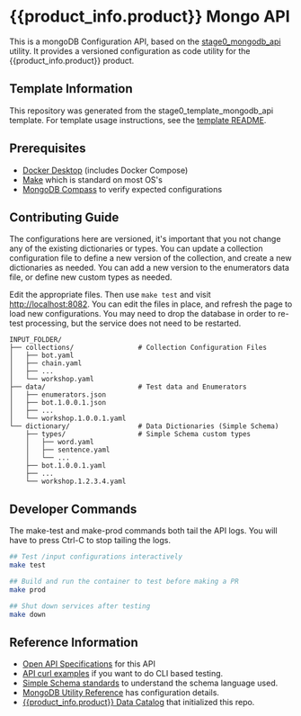 # {{product_info.product}} Mongo API

This is a mongoDB Configuration API, based on the [stage0_mongodb_api](https://github.com/agile-learning-institute/stage0_mongodb_api) utility. It provides a versioned configuration as code utility for the {{product_info.product}} product. 

<!-- TEMPLATE_SPECIFIC_START -->
<!-- This section will be removed during template processing -->
## Template Information
This repository was generated from the stage0_template_mongodb_api template. 
For template usage instructions, see the [template README](.stage0_template/README.md).
<!-- TEMPLATE_SPECIFIC_END -->

## Prerequisites
- [Docker Desktop](https://www.docker.com/products/docker-desktop/) (includes Docker Compose)
- [Make](https://www.gnu.org/software/make/) which is standard on most OS's
- [MongoDB Compass](https://www.mongodb.com/try/download/compass) to verify expected configurations

## Contributing Guide
The configurations here are versioned, it's important that you not change any of the existing dictionaries or types. You can update a collection configuration file to define a new version of the collection, and create a new dictionaries as needed. You can add a new version to the enumerators data file, or define new custom types as needed. 

Edit the appropriate files. Then use ``make test`` and visit [http://localhost:8082](http://localhost:8082). You can edit the files in place, and refresh the page to load new configurations. You may need to drop the database in order to re-test processing, but the service does not need to be restarted.

```
INPUT_FOLDER/
├── collections/                # Collection Configuration Files      
│   ├── bot.yaml            
│   ├── chain.yaml          
│   ├── ...
│   └── workshop.yaml
├── data/                       # Test data and Enumerators
│   ├── enumerators.json    
│   ├── bot.1.0.0.1.json    
│   ├── ...
│   └── workshop.1.0.0.1.yaml
└── dictionary/                 # Data Dictionaries (Simple Schema)
    ├── types/                  # Simple Schema custom types
    │   ├── word.yaml
    │   ├── sentence.yaml
    │   └── ...
    ├── bot.1.0.0.1.yaml
    ├── ...
    └── workshop.1.2.3.4.yaml
```

## Developer Commands
The make-test and make-prod commands both tail the API logs. You will have to press Ctrl-C to stop tailing the logs.

```bash
## Test /input configurations interactively
make test

## Build and run the container to test before making a PR
make prod

## Shut down services after testing
make down
```

## Reference Information
- [Open API Specifications](./docs/openapi.yaml) for this API
- [API curl examples](https://github.com/agile-learning-institute/stage0_mongodb_api/blob/main/CONTRIBUTING.md#curl-examples) if you want to do CLI based testing.
- [Simple Schema standards](https://github.com/{{product_info.organization}}/{{product_info.product}}/blob/main/SIMPLE_SCHEMA.md) to understand the schema language used. 
- [MongoDB Utility Reference](https://github.com/agile-learning-institute/stage0_mongodb_api/blob/main/REFERENCE.md) has configuration details.
- [{{product_info.product}} Data Catalog](https://github.com/{{product_info.organization}}/{{product_info.product}}/blob/main/specifications/data_catalog.yaml) that initialized this repo.
